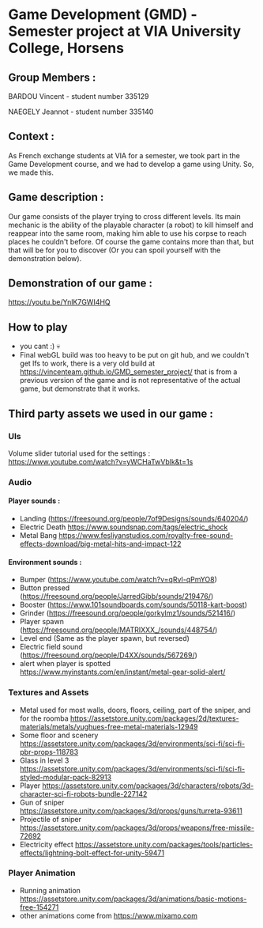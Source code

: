 # Game Development (GMD) - Semester project at VIA University College, Horsens

## Group Members :

BARDOU Vincent - student number 335129

NAEGELY Jeannot - student number 335140


## Context :

As French exchange students at VIA for a semester, we took part in the Game Development course, and we had to develop a game using Unity.
So, we made this.


## Game description :

Our game consists of the player trying to cross different levels.
Its main mechanic is the ability of the playable character (a robot) to kill himself and reappear into the same room, making him able to use his corpse to reach places he couldn't before.
Of course the game contains more than that, but that will be for you to discover (Or you can spoil yourself with the demonstration below).


## Demonstration of our game :

https://youtu.be/YnlK7GWI4HQ

## How to play
- you cant :) 💀
- Final webGL build was too heavy to be put on git hub, and we couldn't get lfs to work, there is a very old build at https://vincenteam.github.io/GMD_semester_project/ that is from a previous version of the game and is not representative of the actual game, but demonstrate that it works.

## Third party assets we used in our game :

### UIs
Volume slider tutorial used for the settings :
https://www.youtube.com/watch?v=yWCHaTwVblk&t=1s

### Audio
#### Player sounds :
- Landing (https://freesound.org/people/7of9Designs/sounds/640204/)
- Electric Death https://www.soundsnap.com/tags/electric_shock
- Metal Bang https://www.fesliyanstudios.com/royalty-free-sound-effects-download/big-metal-hits-and-impact-122

#### Environment sounds :
- Bumper (https://www.youtube.com/watch?v=qRvI-qPmYO8)
- Button pressed (https://freesound.org/people/JarredGibb/sounds/219476/)
- Booster (https://www.101soundboards.com/sounds/50118-kart-boost)
- Grinder (https://freesound.org/people/gorkylmz1/sounds/521416/)
- Player spawn (https://freesound.org/people/MATRIXXX_/sounds/448754/)
- Level end (Same as the player spawn, but reversed)
- Electric field sound (https://freesound.org/people/D4XX/sounds/567269/)
- alert when player is spotted https://www.myinstants.com/en/instant/metal-gear-solid-alert/

### Textures and Assets
- Metal used for most walls, doors, floors, ceiling, part of the sniper, and for the roomba https://assetstore.unity.com/packages/2d/textures-materials/metals/yughues-free-metal-materials-12949
- Some floor and scenery https://assetstore.unity.com/packages/3d/environments/sci-fi/sci-fi-pbr-props-118783
- Glass in level 3 https://assetstore.unity.com/packages/3d/environments/sci-fi/sci-fi-styled-modular-pack-82913
- Player https://assetstore.unity.com/packages/3d/characters/robots/3d-character-sci-fi-robots-bundle-227142
- Gun of sniper https://assetstore.unity.com/packages/3d/props/guns/turreta-93611
- Projectile of sniper https://assetstore.unity.com/packages/3d/props/weapons/free-missile-72692
- Electricity effect https://assetstore.unity.com/packages/tools/particles-effects/lightning-bolt-effect-for-unity-59471

### Player Animation
- Running animation https://assetstore.unity.com/packages/3d/animations/basic-motions-free-154271
- other animations come from https://www.mixamo.com
